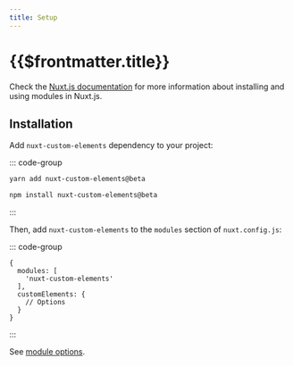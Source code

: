```yaml
---
title: Setup
---
```


# {{$frontmatter.title}}

Check the [Nuxt.js documentation](https://nuxtjs.org/guides/configuration-glossary/configuration-modules) for more information about installing and using modules in Nuxt.js.

## Installation

Add `nuxt-custom-elements` dependency to your project:

::: code-group

  ```bash [Yarn]
  yarn add nuxt-custom-elements@beta
  ```

  ```bash [NPM]
  npm install nuxt-custom-elements@beta
  ```

:::

Then, add `nuxt-custom-elements` to the `modules` section of `nuxt.config.js`:

::: code-group

```js[nuxt.config.js]
{
  modules: [
    'nuxt-custom-elements'
  ],
  customElements: {
    // Options
  }
}
```

:::

See [module options](/guide/options).
